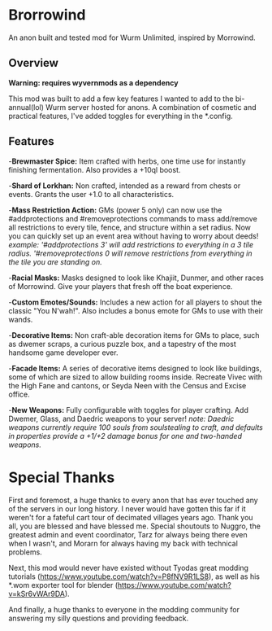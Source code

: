 # Brorrowind
An anon built and tested mod for Wurm Unlimited, inspired by Morrowind.

## Overview
**Warning: requires wyvernmods as a dependency**

This mod was built to add a few key features I wanted to add to the bi-annual(lol) Wurm server hosted for anons. A combination of cosmetic and practical features, I've added toggles for everything in the *.config.

## Features
-**Brewmaster Spice:** Item crafted with herbs, one time use for instantly finishing fermentation. Also provides a +10ql boost.

-**Shard of Lorkhan:** Non crafted, intended as a reward from chests or events. Grants the user +1.0 to all characteristics.

-**Mass Restriction Action:** GMs (power 5 only) can now use the #addprotections and #removeprotections commands to mass add/remove all restrictions to every tile, fence, and structure within a set radius. Now you can quickly set up an event area without having to worry about deeds!
*example: '#addprotections 3' will add restrictions to everything in a 3 tile radius. '#removeprotections 0 will remove restrictions from everything in the tile you are standing on.*

-**Racial Masks:** Masks designed to look like Khajiit, Dunmer, and other races of Morrowind. Give your players that fresh off the boat experience.

-**Custom Emotes/Sounds:** Includes a new action for all players to shout the classic "You N'wah!". Also includes a bonus emote for GMs to use with their wands.

-**Decorative Items:** Non craft-able decoration items for GMs to place, such as dwemer scraps, a curious puzzle box, and a tapestry of the most handsome game developer ever.

-**Facade Items:** A series of decorative items designed to look like buildings, some of which are sized to allow building rooms inside. Recreate Vivec with the High Fane and cantons, or Seyda Neen with the Census and Excise office.

-**New Weapons:** Fully configurable with toggles for player crafting. Add Dwemer, Glass, and Daedric weapons to your server!
*note: Daedric weapons currently require 100 souls from soulstealing to craft, and defaults in properties provide a +1/+2 damage bonus for one and two-handed weapons.*

# Special Thanks
First and foremost, a huge thanks to every anon that has ever touched any of the servers in our long history. I never would have gotten this far if it weren't for a fateful cart tour of decimated villages years ago. Thank you all, you are blessed and have blessed me.
Special shoutouts to Nuggro, the greatest admin and event coordinator, Tarz for always being there even when I wasn't, and Morarn for always having my back with technical problems.

Next, this mod would never have existed without Tyodas great modding tutorials (https://www.youtube.com/watch?v=P8fNV9R1LS8), as well as his *.wom exporter tool for blender (https://www.youtube.com/watch?v=kSr6vWAr9DA).

And finally, a huge thanks to everyone in the modding community for answering my silly questions and providing feedback.